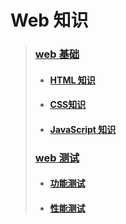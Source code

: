 # Web 知识

>### [web 基础](web_base.md)
>* #### [HTML 知识](html.md)
>* #### [CSS知识](CSS.md)
>* #### [JavaScript 知识](javascript.md)
>### [web 测试](web_test.md)
> * #### [功能测试]()
> * #### [性能测试]()

